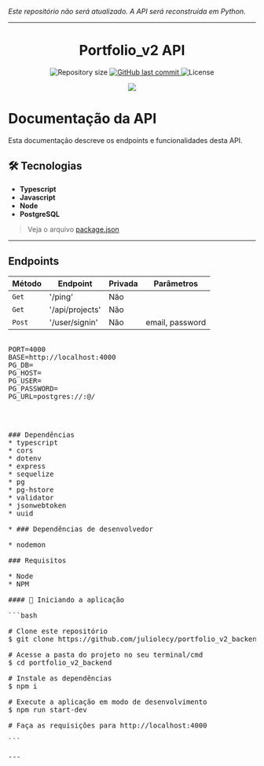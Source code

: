 _Este repositório não será atualizado. A API será reconstruída em Python._

---
<h1 align="center"> 
 Portfolio_v2 API
</h1>

<p align="center">
  <img alt="Repository size" src="https://img.shields.io/github/repo-size/juliolecy/portfolio_v2_backend">
  
  <a href="https://github.com/fallying/portfolio_v2_backend/commits/master">
    <img alt="GitHub last commit" src="https://img.shields.io/github/last-commit/juliolecy/portfolio_v2_backend">
  </a>
    
   <img alt="License" src="https://img.shields.io/badge/license-MIT-brightgreen">
</p>

<div  align="center">
  <a>
    <img src="https://skillicons.dev/icons?i=typescript,js,nodejs,express,sequelize,postgresql" />
  </a>
</div>


# Documentação da API
Esta documentação descreve os endpoints e funcionalidades desta API.

## 🛠 Tecnologias
-  **Typescript**
-   **Javascript**
-   **Node**
-   **PostgreSQL**

> Veja o arquivo  [package.json](https://github.com/juliolecy/portfolio_v2_backend/blob/master/package.json)

---

## Endpoints

|   Método    |      Endpoint   | Privada   | Parâmetros       |
|-------------|-----------------|-----------|------------------|
| `Get`       | '/ping'         | Não       |                  |
| `Get`       | '/api/projects' | Não       |                  |
| `Post`      | '/user/signin'  | Não       | email, password  |

<pre>
  
PORT=4000
BASE=http://localhost:4000
PG_DB= <database>
PG_HOST=<host>
PG_USER=<user>
PG_PASSWORD=<password>
PG_URL=postgres://<user>:<password>@<host>/<database>
<pre>

  

### Dependências  
* typescript
* cors
* dotenv
* express
* sequelize
* pg
* pg-hstore
* validator
* jsonwebtoken
* uuid

* ### Dependências de desenvolvedor

* nodemon

### Requisitos

* Node
* NPM

#### 🧭 Iniciando a aplicação

```bash

# Clone este repositório
$ git clone https://github.com/juliolecy/portfolio_v2_backend.git

# Acesse a pasta do projeto no seu terminal/cmd
$ cd portfolio_v2_backend

# Instale as dependências
$ npm i

# Execute a aplicação em modo de desenvolvimento
$ npm run start-dev

# Faça as requisições para http://localhost:4000

```

---



